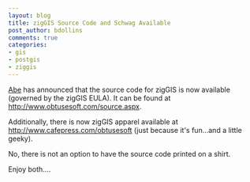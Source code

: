 ```yaml
---
layout: blog
title: zigGIS Source Code and Schwag Available
post_author: bdollins
comments: true
categories:
- gis
- postgis
- ziggis
---
```


<a href="http://abegillespie.blogspot.com">Abe</a> has announced that the source code for zigGIS is now available (governed by the zigGIS EULA). It can be found at <a href="http://www.obtusesoft.com/source.aspx">http://www.obtusesoft.com/source.aspx</a>.

Additionally, there is now zigGIS apparel available at <a href="http://www.cafepress.com/obtusesoft">http://www.cafepress.com/obtusesoft</a> (just because it's fun...and a little geeky).

No, there is not an option to have the source code printed on a shirt.

Enjoy both....